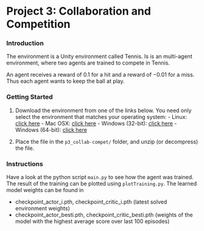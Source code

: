 # Project 3: Collaboration and Competition

### Introduction

The environment is a Unity environment called Tennis.
Is is an multi-agent environment, where two agents are trained to compete in Tennis.

An agent receives a reward of $0.1$ for a hit and a reward of $-0.01$ for a miss.
Thus each agent wants to keep the ball at play.

### Getting Started

1. Download the environment from one of the links below.  You need only select the environment that matches your operating system:
        - Linux: [click here](https://s3-us-west-1.amazonaws.com/udacity-drlnd/P3/Tennis/Tennis_Linux.zip)
        - Mac OSX: [click here](https://s3-us-west-1.amazonaws.com/udacity-drlnd/P3/Tennis/Tennis.app.zip)
        - Windows (32-bit): [click here](https://s3-us-west-1.amazonaws.com/udacity-drlnd/P3/Tennis/Tennis_Windows_x86.zip)
        - Windows (64-bit): [click here](https://s3-us-west-1.amazonaws.com/udacity-drlnd/P3/Tennis/Tennis_Windows_x86_64.zip)


2. Place the file in the `p3_collab-compet/` folder, and unzip (or decompress) the file. 

### Instructions

Have a look at the python script `main.py` to see how the agent was trained.
The result of the training can be plotted using `plotTraining.py`.
The learned model weights can be found in 
- checkpoint_actor_i.pth, checkpoint_critic_i.pth (latest solved environment weights)
- checkpoint_actor_besti.pth, checkpoint_critic_besti.pth (weights of the model with the highest average score over last 100 episodes)

